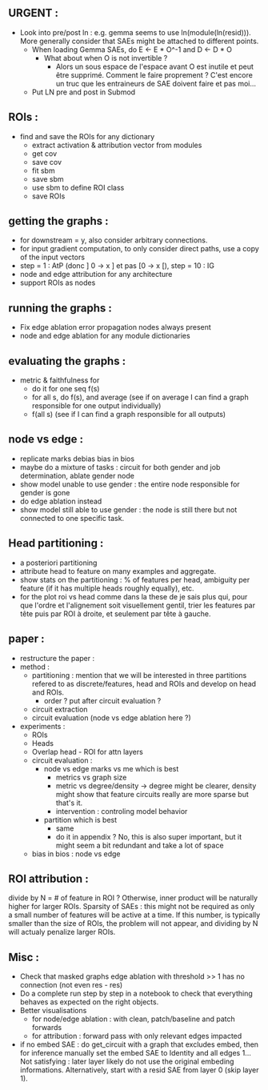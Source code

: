 ## URGENT :
- Look into pre/post ln : e.g. gemma seems to use ln(module(ln(resid))). More generally consider that SAEs might be attached to different points.
    - When loading Gemma SAEs, do E <- E * O^-1 and D <- D * O
        - What about when O is not invertible ?
            - Alors un sous espace de l'espace avant O est inutile et peut être supprimé. Comment le faire proprement ? C'est encore un truc que les entraineurs de SAE doivent faire et pas moi...
    - Put LN pre and post in Submod

## ROIs :
- find and save the ROIs for any dictionary
    - extract activation & attribution vector from modules
    - get cov
    - save cov
    - fit sbm
    - save sbm
    - use sbm to define ROI class
    - save ROIs

## getting the graphs :
- for downstream = y, also consider arbitrary connections.
- for input gradient computation, to only consider direct paths, use a copy of the input vectors
- step = 1 : AtP (donc ] 0 -> x ] et pas [0 -> x [), step = 10 : IG
- node and edge attribution for any architecture
- support ROIs as nodes

## running the graphs :
- Fix edge ablation error propagation nodes always present
- node and edge ablation for any module dictionaries

## evaluating the graphs :
- metric & faithfulness for
    - do it for one seq f(s)
    - for all s, do f(s), and average (see if on average I can find a graph responsible for one output individually)
    - f(all s) (see if I can find a graph responsible for all outputs)

## node vs edge :
- replicate marks debias bias in bios
- maybe do a mixture of tasks : circuit for both gender and job determination, ablate gender node
- show model unable to use gender : the entire node responsible for gender is gone
- do edge ablation instead
- show model still able to use gender : the node is still there but not connected to one specific task.

## Head partitioning :
- a posteriori partitioning
- attribute head to feature on many examples and aggregate.
- show stats on the partitioning : % of features per head, ambiguity per feature (if it has multiple heads roughly equally), etc.
- for the plot roi vs head comme dans la these de je sais plus qui, pour que l'ordre et l'alignement soit visuellement gentil, trier les features par tête puis par ROI à droite, et seulement par tête à gauche.

## paper :
- restructure the paper :
- method :
    - partitioning : mention that we will be interested in three partitions refered to as discrete/features, head and ROIs and develop on head and ROIs.
        - order ? put after circuit evaluation ?
    - circuit extraction
    - circuit evaluation (node vs edge ablation here ?)
- experiments :
    - ROIs
    - Heads
    - Overlap head - ROI for attn layers
    - circuit evaluation :
        - node vs edge marks vs me which is best
            - metrics vs graph size
            - metric vs degree/density -> degree might be clearer, density might show that feature circuits really are more sparse but that's it.
            - intervention : controling model behavior
        - partition which is best
            - same
            - do it in appendix ? No, this is also super important, but it might seem a bit redundant and take a lot of space
    - bias in bios : node vs edge

## ROI attribution :

divide by N = # of feature in ROI ? Otherwise, inner product will be naturally higher for larger ROIs.
Sparsity of SAEs : this might not be required as only a small number of features will be active at a time. If this number, is typically smaller than the size of ROIs, the problem will not appear, and dividing by N will actualy penalize larger ROIs.

## Misc :
- Check that masked graphs edge ablation with threshold >> 1 has no connection (not even res - res)
- Do a complete run step by step in a notebook to check that everything behaves as expected on the right objects.
- Better visualisations
    - for node/edge ablation : with clean, patch/baseline and patch forwards
    - for attribution : forward pass with only relevant edges impacted
- if no embed SAE : do get_circuit with a graph that excludes embed, then for inference manually set the embed SAE to Identity and all edges 1... Not satisfying : later layer likely do not use the original embeding informations. Alternatively, start with a resid SAE from layer 0 (skip layer 1).